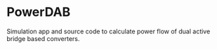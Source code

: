 # PowerDAB
Simulation app and source code to calculate power flow of dual active bridge based converters.
